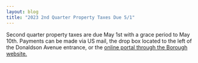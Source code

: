 ```yaml
---
layout: blog
title: "2023 2nd Quarter Property Taxes Due 5/1"
---
```


Second quarter property taxes are due May 1st with a grace period to May 10th. Payments can be made via US mail, the drop box located to the left of the Donaldson Avenue entrance, or the [online portal through the Borough website.](https://www.cit-e.net/rutherford-nj/cn/TaxBill_Std/?tpid=15571)
